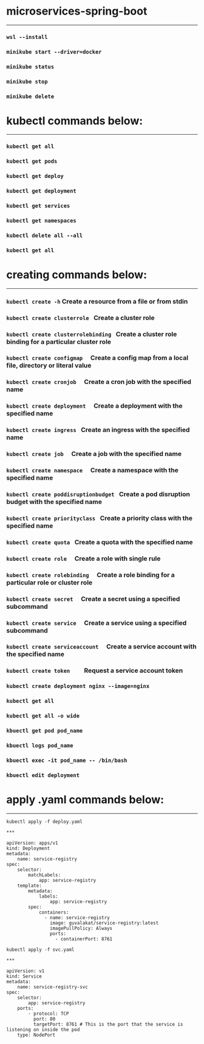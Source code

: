 # microservices-spring-boot
***

### ```wsl --install```
### ```minikube start --driver=docker```
### ```minikube status```
### ```minikube stop```
### ```minikube delete```

# kubectl commands below:
***

### ```kubectl get all```
### ```kubectl get pods```
### ```kubectl get deploy```
### ```kubectl get deployment```
### ```kubectl get services```
### ```kubectl get namespaces```
### ```kubectl delete all --all```
### ```kubectl get all```

# creating commands below:
***
### ```kubectl create -h```                    Create a resource from a file or from stdin
### ```kubectl create clusterrole ```          Create a cluster role
### ```kubectl create clusterrolebinding ```   Create a cluster role binding for a particular cluster role
### ```kubectl create configmap  ```           Create a config map from a local file, directory or literal value
### ```kubectl create cronjob  ```             Create a cron job with the specified name
### ```kubectl create deployment  ```          Create a deployment with the specified name
### ```kubectl create ingress ```              Create an ingress with the specified name
### ```kubectl create job  ```                 Create a job with the specified name
### ```kubectl create namespace  ```           Create a namespace with the specified name
### ```kubectl create poddisruptionbudget ```  Create a pod disruption budget with the specified name
### ```kubectl create priorityclass ```        Create a priority class with the specified name
### ```kubectl create quota ```                Create a quota with the specified name
### ```kubectl create role  ```                Create a role with single rule
### ```kubectl create rolebinding  ```         Create a role binding for a particular role or cluster role
### ```kubectl create secret  ```              Create a secret using a specified subcommand
### ```kubectl create service  ```             Create a service using a specified subcommand
### ```kubectl create serviceaccount  ```      Create a service account with the specified name
### ```kubectl create token    ```             Request a service account token

### ```kubectl create deployment nginx --image=nginx ```

### ```kubectl get all```
### ```kubectl get all -o wide```
### ```kbuectl get pod pod_name```
### ```kbuectl logs pod_name```
### ```kbuectl exec -it pod_name -- /bin/bash```
### ```kbuectl edit deployment```


# apply .yaml commands below:
***
``` 
kubectl apply -f deploy.yaml

***

apiVersion: apps/v1
kind: Deployment
metadata:
    name: service-registry
spec:
    selector:
        matchLabels:
            app: service-registry
    template:
        metadata:
            labels:
                app: service-registry
        spec:
            containers:
              - name: service-registry
                image: guvalakat/service-registry:latest
                imagePullPolicy: Always
                ports:
                  - containerPort: 8761
```    

```
kubectl apply -f svc.yaml

***

apiVersion: v1
kind: Service
metadata:
    name: service-registry-svc
spec:
    selector:
        app: service-registry
    ports:
        - protocol: TCP
          port: 80
          targetPort: 8761 # This is the port that the service is listening on inside the pod
    type: NodePort
```